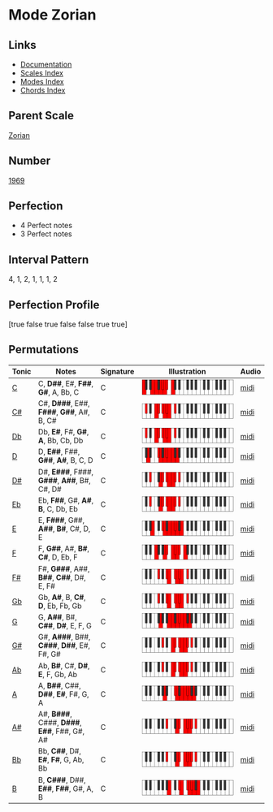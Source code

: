 # Mode Zorian

## Links

- [Documentation](index.md)
- [Scales Index](Scales.md)
- [Modes Index](Modes.md)
- [Chords Index](Chords.md)

## Parent Scale

[Zorian](ScaleZorian.md)

## Number

[1969](https://ianring.com/musictheory/scales/1969)

## Perfection

- 4 Perfect notes
- 3 Perfect notes

## Interval Pattern

4, 1, 2, 1, 1, 1, 2

## Perfection Profile

[true false true false false true true]

## Permutations

| Tonic | Notes | Signature | Illustration | Audio |
|-------|-------|-----------|--------------|-------|
| [C](ModeCNaturalZorian.md) | C, **D##**, E#, **F##**, **G#**, A, Bb, C | C | ![CNaturalZorian](ModeCNaturalZorian.png) | [midi](https://github.com/edipermadi/music/blob/main/docs/ModeCNaturalZorian.mid?raw=true) |
| [C#](ModeCSharpZorian.md) | C#, **D###**, E##, **F###**, **G##**, A#, B, C# | C | ![CSharpZorian](ModeCSharpZorian.png) | [midi](https://github.com/edipermadi/music/blob/main/docs/ModeCSharpZorian.mid?raw=true) |
| [Db](ModeDFlatZorian.md) | Db, **E#**, F#, **G#**, **A**, Bb, Cb, Db | C | ![DFlatZorian](ModeDFlatZorian.png) | [midi](https://github.com/edipermadi/music/blob/main/docs/ModeDFlatZorian.mid?raw=true) |
| [D](ModeDNaturalZorian.md) | D, **E##**, F##, **G##**, **A#**, B, C, D | C | ![DNaturalZorian](ModeDNaturalZorian.png) | [midi](https://github.com/edipermadi/music/blob/main/docs/ModeDNaturalZorian.mid?raw=true) |
| [D#](ModeDSharpZorian.md) | D#, **E###**, F###, **G###**, **A##**, B#, C#, D# | C | ![DSharpZorian](ModeDSharpZorian.png) | [midi](https://github.com/edipermadi/music/blob/main/docs/ModeDSharpZorian.mid?raw=true) |
| [Eb](ModeEFlatZorian.md) | Eb, **F##**, G#, **A#**, **B**, C, Db, Eb | C | ![EFlatZorian](ModeEFlatZorian.png) | [midi](https://github.com/edipermadi/music/blob/main/docs/ModeEFlatZorian.mid?raw=true) |
| [E](ModeENaturalZorian.md) | E, **F###**, G##, **A##**, **B#**, C#, D, E | C | ![ENaturalZorian](ModeENaturalZorian.png) | [midi](https://github.com/edipermadi/music/blob/main/docs/ModeENaturalZorian.mid?raw=true) |
| [F](ModeFNaturalZorian.md) | F, **G##**, A#, **B#**, **C#**, D, Eb, F | C | ![FNaturalZorian](ModeFNaturalZorian.png) | [midi](https://github.com/edipermadi/music/blob/main/docs/ModeFNaturalZorian.mid?raw=true) |
| [F#](ModeFSharpZorian.md) | F#, **G###**, A##, **B##**, **C##**, D#, E, F# | C | ![FSharpZorian](ModeFSharpZorian.png) | [midi](https://github.com/edipermadi/music/blob/main/docs/ModeFSharpZorian.mid?raw=true) |
| [Gb](ModeGFlatZorian.md) | Gb, **A#**, B, **C#**, **D**, Eb, Fb, Gb | C | ![GFlatZorian](ModeGFlatZorian.png) | [midi](https://github.com/edipermadi/music/blob/main/docs/ModeGFlatZorian.mid?raw=true) |
| [G](ModeGNaturalZorian.md) | G, **A##**, B#, **C##**, **D#**, E, F, G | C | ![GNaturalZorian](ModeGNaturalZorian.png) | [midi](https://github.com/edipermadi/music/blob/main/docs/ModeGNaturalZorian.mid?raw=true) |
| [G#](ModeGSharpZorian.md) | G#, **A###**, B##, **C###**, **D##**, E#, F#, G# | C | ![GSharpZorian](ModeGSharpZorian.png) | [midi](https://github.com/edipermadi/music/blob/main/docs/ModeGSharpZorian.mid?raw=true) |
| [Ab](ModeAFlatZorian.md) | Ab, **B#**, C#, **D#**, **E**, F, Gb, Ab | C | ![AFlatZorian](ModeAFlatZorian.png) | [midi](https://github.com/edipermadi/music/blob/main/docs/ModeAFlatZorian.mid?raw=true) |
| [A](ModeANaturalZorian.md) | A, **B##**, C##, **D##**, **E#**, F#, G, A | C | ![ANaturalZorian](ModeANaturalZorian.png) | [midi](https://github.com/edipermadi/music/blob/main/docs/ModeANaturalZorian.mid?raw=true) |
| [A#](ModeASharpZorian.md) | A#, **B###**, C###, **D###**, **E##**, F##, G#, A# | C | ![ASharpZorian](ModeASharpZorian.png) | [midi](https://github.com/edipermadi/music/blob/main/docs/ModeASharpZorian.mid?raw=true) |
| [Bb](ModeBFlatZorian.md) | Bb, **C##**, D#, **E#**, **F#**, G, Ab, Bb | C | ![BFlatZorian](ModeBFlatZorian.png) | [midi](https://github.com/edipermadi/music/blob/main/docs/ModeBFlatZorian.mid?raw=true) |
| [B](ModeBNaturalZorian.md) | B, **C###**, D##, **E##**, **F##**, G#, A, B | C | ![BNaturalZorian](ModeBNaturalZorian.png) | [midi](https://github.com/edipermadi/music/blob/main/docs/ModeBNaturalZorian.mid?raw=true) |

